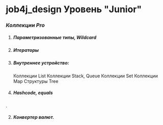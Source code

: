 # job4j_design  Уровень "Junior"

### *Коллекции Pro*
 
   1. ##### Параметризованные типы, Wildcard
   2. ##### Итераторы
   3. ##### Внутреннее устройство:
        Коллекции List
        Коллекции Stack, Queue
        Коллекции Set
        Коллекции Map
        Структуры Tree
   4. ##### Hashcode, equals

.




2. ##### Конвертер валют.

